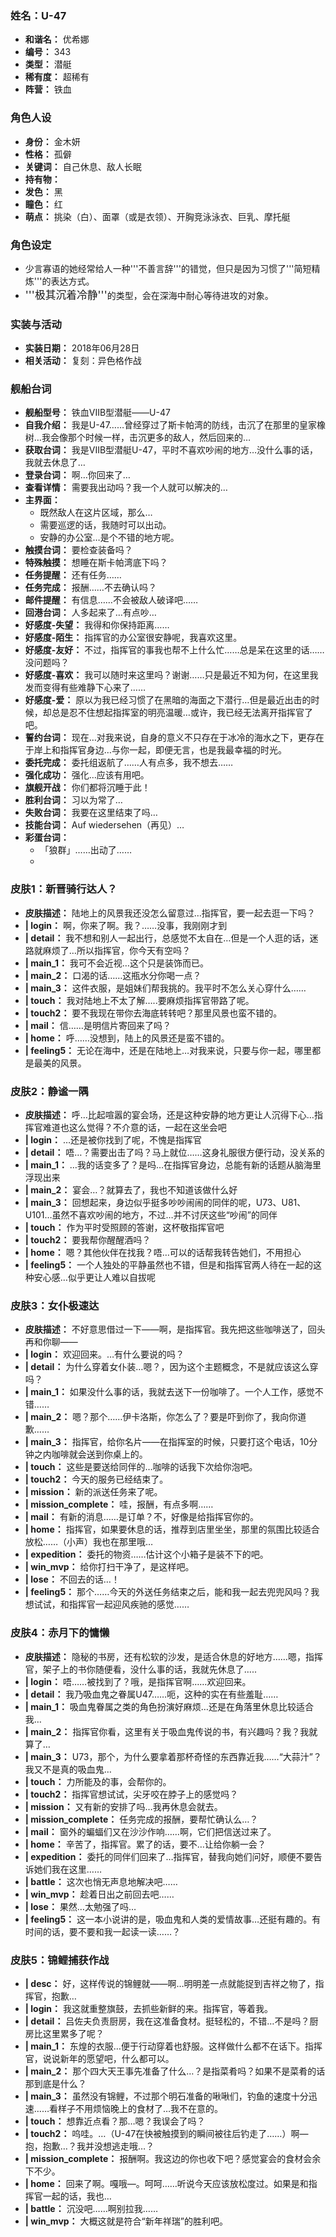 ### 姓名：U-47
* **和谐名：** 优希娜
* **编号：** 343
* **类型：** 潜艇
* **稀有度：** 超稀有
* **阵营：** 铁血


### 角色人设
* **身份：** 金木妍
* **性格：** 孤僻
* **关键词：** 自己休息、敌人长眠
* **持有物：** 
* **发色：** 黑
* **瞳色：** 红
* **萌点：** 挑染（白）、面罩（或是衣领）、开胸竞泳泳衣、巨乳、摩托艇


### 角色设定
* 少言寡语的她经常给人一种'''不善言辞'''的错觉，但只是因为习惯了'''简短精炼'''的表达方式。
* <big>'''极其沉着冷静'''</big>的类型，会在深海中耐心等待进攻的对象。


### 实装与活动
* **实装日期：** 2018年06月28日
* **相关活动：** 复刻：异色格作战


### 舰船台词
* **舰船型号：** 铁血VIIB型潜艇——U-47
* **自我介绍：** 我是U-47……曾经穿过了斯卡帕湾的防线，击沉了在那里的皇家橡树…我会像那个时候一样，击沉更多的敌人，然后回来的…
* **获取台词：** 我是VIIB型潜艇U-47，平时不喜欢吵闹的地方…没什么事的话，我就去休息了…
* **登录台词：** 啊…你回来了…
* **查看详情：** 需要我出动吗？我一个人就可以解决的…
* **主界面：**
  * 既然敌人在这片区域，那么…
  * 需要巡逻的话，我随时可以出动。
  * 安静的办公室…是个不错的地方呢。
* **触摸台词：** 要检查装备吗？
* **特殊触摸：** 想睡在斯卡帕湾底下吗？
* **任务提醒：** 还有任务……
* **任务完成：** 报酬……不去确认吗？
* **邮件提醒：** 有信息……不会被敌人破译吧……
* **回港台词：** 人多起来了…有点吵…
* **好感度-失望：** 我得和你保持距离……
* **好感度-陌生：** 指挥官的办公室很安静呢，我喜欢这里。
* **好感度-友好：** 不过，指挥官的事我也帮不上什么忙……总是呆在这里的话……没问题吗？
* **好感度-喜欢：** 我可以随时来这里吗？谢谢……只是最近不知为何，在这里我发而变得有些难静下心来了……
* **好感度-爱：** 原以为我已经习惯了在黑暗的海面之下潜行…但是最近出击的时候，却总是忍不住想起指挥室的明亮温暖…或许，我已经无法离开指挥官了吧。
* **誓约台词：** 现在…对我来说，自身的意义不只存在于冰冷的海水之下，更存在于岸上和指挥官身边…与你一起，即便无言，也是我最幸福的时光。
* **委托完成：** 委托组返航了……人有点多，我不想去……
* **强化成功：** 强化…应该有用吧。
* **旗舰开战：** 你们都将沉睡于此！
* **胜利台词：** 习以为常了…
* **失败台词：** 我要在这里结束了吗…
* **技能台词：** Auf wiedersehen（再见）…
* **彩蛋台词：**
  * 「狼群」……出动了……
  * 


### 皮肤1：新晋骑行达人？
* **皮肤描述：** 陆地上的风景我还没怎么留意过…指挥官，要一起去逛一下吗？
* **| login：** 啊，你来了啊。我？……没事，我刚刚才到
* **| detail：** 我不想和别人一起出行，总感觉不太自在…但是一个人逛的话，迷路就麻烦了…所以指挥官，你今天有空吗？
* **| main_1：** 我可不会近视…这个只是装饰而已。
* **| main_2：** 口渴的话……这瓶水分你喝一点？
* **| main_3：** 这件衣服，是姐妹们帮我挑的。我平时不怎么关心穿什么……
* **| touch：** 我对陆地上不太了解…..要麻烦指挥官带路了呢。
* **| touch2：** 要不我现在带你去海底转转吧？那里风景也蛮不错的。
* **| mail：** 信……是明信片寄回来了吗？
* **| home：** 呼……没想到，陆上的风景还是蛮不错的。
* **| feeling5：** 无论在海中，还是在陆地上…对我来说，只要与你一起，哪里都是最美的风景。


### 皮肤2：静谧一隅
* **皮肤描述：** 呼…比起喧嚣的宴会场，还是这种安静的地方更让人沉得下心…指挥官难道也这么觉得？不介意的话，一起在这坐会吧
* **| login：** …还是被你找到了呢，不愧是指挥官
* **| detail：** 唔…？需要出击了吗？马上就位……这身礼服很方便行动，没关系的
* **| main_1：** …我的话变多了？是吗…在指挥官身边，总能有新的话题从脑海里浮现出来
* **| main_2：** 宴会…？就算去了，我也不知道该做什么好
* **| main_3：** 回想起来，身边似乎挺多吵吵闹闹的同伴的呢，U73、U81、U101…虽然不喜欢吵闹的地方，不过…并不讨厌这些“吵闹”的同伴
* **| touch：** 作为平时受照顾的答谢，这杯敬指挥官吧
* **| touch2：** 要我帮你醒醒酒吗？
* **| home：** 嗯？其他伙伴在找我？唔…可以的话帮我转告她们，不用担心
* **| feeling5：** 一个人独处的平静虽然也不错，但是和指挥官两人待在一起的这种安心感…似乎更让人难以自拔呢


### 皮肤3：女仆极速达
* **皮肤描述：** 不好意思借过一下——啊，是指挥官。我先把这些咖啡送了，回头再和你聊——
* **| login：** 欢迎回来。…有什么要说的吗？
* **| detail：** 为什么穿着女仆装…嗯？，因为这个主题概念，不是就应该这么穿吗？
* **| main_1：** 如果没什么事的话，我就去送下一份咖啡了。一个人工作，感觉不错……
* **| main_2：** 嗯？那个……伊卡洛斯，你怎么了？要是吓到你了，我向你道歉……
* **| main_3：** 指挥官，给你名片——在指挥室的时候，只要打这个电话，10分钟之内咖啡就会送到你桌上的。
* **| touch：** 这些是要送给同伴的…咖啡的话我下次给你泡吧。
* **| touch2：** 今天的服务已经结束了。
* **| mission：** 新的派送任务来了呢。
* **| mission_complete：** 哇，报酬，有点多啊……
* **| mail：** 有新的消息……是订单？不，好像是给指挥官你的。
* **| home：** 指挥官，如果要休息的话，推荐到店里坐坐，那里的氛围比较适合放松……（小声）我也在那里哦…
* **| expedition：** 委托的物资……估计这个小箱子是装不下的吧。
* **| win_mvp：** 给你打扫干净了，是这样吧。
* **| lose：** 不回去的话…！
* **| feeling5：** 那个……今天的外送任务结束之后，能和我一起去兜兜风吗？我想试试，和指挥官一起迎风疾驰的感觉……


### 皮肤4：赤月下的慵懒
* **皮肤描述：** 隐秘的书房，还有松软的沙发，是适合休息的好地方……嗯，指挥官，架子上的书你随便看，没什么事的话，我就先休息了…..
* **| login：** 唔……被找到了？哦，是指挥官啊……欢迎回来。
* **| detail：** 我乃吸血鬼之眷属U47……呃，这种的实在有些羞耻……
* **| main_1：** 吸血鬼眷属之类的角色扮演好麻烦…还是在角落里休息比较适合我…
* **| main_2：** 指挥官你看，这里有关于吸血鬼传说的书，有兴趣吗？我？我就算了…
* **| main_3：** U73，那个，为什么要拿着那杯奇怪的东西靠近我……“大蒜汁”？我又不是真的吸血鬼…
* **| touch：** 力所能及的事，会帮你的。
* **| touch2：** 指挥官想试试，尖牙咬在脖子上的感觉吗？
* **| mission：** 又有新的安排了吗…我再休息会就去。
* **| mission_complete：** 任务完成的报酬，要帮忙确认么…？
* **| mail：** 窗外的蝙蝠们又在沙沙作响……啊，它们把信送过来了。
* **| home：** 辛苦了，指挥官。累了的话，要不…让给你躺一会？
* **| expedition：** 委托的同伴们回来了…指挥官，替我向她们问好，顺便不要告诉她们我在这里……
* **| battle：** 这次也悄无声息地解决吧……
* **| win_mvp：** 趁着日出之前回去吧……
* **| lose：** 果然…太勉强了吗…
* **| feeling5：** 这一本小说讲的是，吸血鬼和人类的爱情故事…还挺有趣的。有时间的话，要不要和我一起读一读……？


### 皮肤5：锦鲤捕获作战
* **| desc：** 好，这样传说的锦鲤就——啊…明明差一点就能捉到吉祥之物了，指挥官，抱歉…
* **| login：** 我这就重整旗鼓，去抓些新鲜的来。指挥官，等着我。
* **| detail：** 吕佐夫负责厨房，我在这准备食材。挺轻松的，不错…不是吗？厨房比这里累多了呢？
* **| main_1：** 东煌的衣服…便于行动穿着也舒服。这样做什么都不在话下。指挥官，说说新年的愿望吧，什么都可以。
* **| main_2：** 那个四大天王事先准备了什么…？是指菜肴吗？如果不是菜肴的话那到底是什么？
* **| main_3：** 虽然没有锦鲤，不过那个明石准备的啾啾们，钓鱼的速度十分迅速……看样子不用烦恼晚上的食材了…我不在意的。
* **| touch：** 想靠近点看？那…嗯？我误会了吗？
* **| touch2：** 呜哇。…（U-47在快被触摸到的瞬间被往后钓走了……）啊—抱，抱歉…？我并没想逃走哦…？
* **| mission_complete：** 报酬啊。我这边的你也收下吧？感觉宴会的食材会余下不少。
* **| home：** 回来了啊。嘎哦—。呵呵……听说今天应该放松度过。如果是和指挥官一起的话，我也…
* **| battle：** 沉没吧……啊别拉我……
* **| win_mvp：** 大概这就是符合“新年祥瑞”的胜利吧。
